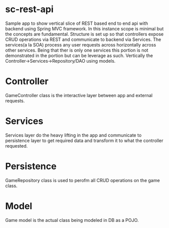 sc-rest-api
===========

Sample app to show vertical slice of REST based end to end api with backend using Spring MVC framework.  In this instance scope is minimal but the concepts are fundamental.  Structure is set up so that controllers expose CRUD operations via REST and communicate to backend via Services.  The services(a la SOA) process any user requests across horizontally across other services.  Being that ther is only one services this portion is not demonstrated in the portion but can be leverage as such.  Vertically the Controller->Services->Repository/DAO using models.

Controller
===========
GameController class is the interactive layer between app and external requests.  

Services
===========
Services layer do the heavy lifting in the app and communicate to persistence layer to get required data and transform it to what the controller requested.

Persistence
===========
GameRepository class is used to perofm all CRUD operations on the game class.

Model
===========
Game model is the actual class being modeled in DB as a POJO.



